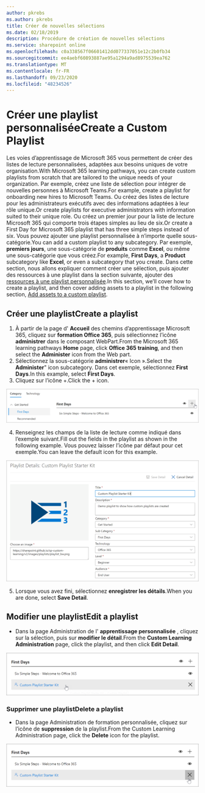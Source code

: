 ```yaml
---
author: pkrebs
ms.author: pkrebs
title: Créer de nouvelles sélections
ms.date: 02/18/2019
description: Procédure de création de nouvelles sélections
ms.service: sharepoint online
ms.openlocfilehash: c0a338567f06601412dd077337051e12c2b0fb34
ms.sourcegitcommit: ee4aebf60893887ae95a1294a9ad8975539ea762
ms.translationtype: MT
ms.contentlocale: fr-FR
ms.lasthandoff: 09/23/2020
ms.locfileid: "48234526"
---
```

# <a name="create-a-custom-playlist"></a><span data-ttu-id="a84f7-103">Créer une playlist personnalisée</span><span class="sxs-lookup"><span data-stu-id="a84f7-103">Create a Custom Playlist</span></span>

<span data-ttu-id="a84f7-104">Les voies d’apprentissage de Microsoft 365 vous permettent de créer des listes de lecture personnalisées, adaptées aux besoins uniques de votre organisation.</span><span class="sxs-lookup"><span data-stu-id="a84f7-104">With Microsoft 365 learning pathways, you can create custom playlists from scratch that are tailored to the unique needs of your organization.</span></span> <span data-ttu-id="a84f7-105">Par exemple, créez une liste de sélection pour intégrer de nouvelles personnes à Microsoft Teams.</span><span class="sxs-lookup"><span data-stu-id="a84f7-105">For example, create a playlist for onboarding new hires to Microsoft Teams.</span></span> <span data-ttu-id="a84f7-106">Ou créez des listes de lecture pour les administrateurs exécutifs avec des informations adaptées à leur rôle unique.</span><span class="sxs-lookup"><span data-stu-id="a84f7-106">Or create playlists for executive administrators with information suited to their unique role.</span></span> <span data-ttu-id="a84f7-107">Ou créez un premier jour pour la liste de lecture Microsoft 365 qui comporte trois étapes simples au lieu de six.</span><span class="sxs-lookup"><span data-stu-id="a84f7-107">Or create a First Day for Microsoft 365 playlist that has three simple steps instead of six.</span></span> <span data-ttu-id="a84f7-108">Vous pouvez ajouter une playlist personnalisée à n’importe quelle sous-catégorie.</span><span class="sxs-lookup"><span data-stu-id="a84f7-108">You can add a custom playlist to any subcategory.</span></span> <span data-ttu-id="a84f7-109">Par exemple, **premiers jours**, une sous-catégorie de **produits** comme **Excel**, ou même une sous-catégorie que vous créez.</span><span class="sxs-lookup"><span data-stu-id="a84f7-109">For example, **First Days**, a **Product** subcategory like **Excel**, or even a subcategory that you create.</span></span> <span data-ttu-id="a84f7-110">Dans cette section, nous allons expliquer comment créer une sélection, puis ajouter des ressources à une playlist dans la section suivante, ajouter des [ressources à une playlist personnalisée](custom_addassets.md).</span><span class="sxs-lookup"><span data-stu-id="a84f7-110">In this section, we’ll cover how to create a playlist, and then cover adding assets to a playlist in the following section, [Add assets to a custom playlist](custom_addassets.md).</span></span>

## <a name="create-a-playlist"></a><span data-ttu-id="a84f7-111">Créer une playlist</span><span class="sxs-lookup"><span data-stu-id="a84f7-111">Create a playlist</span></span> 

1. <span data-ttu-id="a84f7-112">À partir de la page d' **Accueil** des chemins d’apprentissage Microsoft 365, cliquez sur **formation Office 365**, puis sélectionnez l’icône **administrer** dans le composant WebPart.</span><span class="sxs-lookup"><span data-stu-id="a84f7-112">From the Microsoft 365 learning pathways **Home** page, click **Office 365 training**, and then select the **Administer** icon from the Web part.</span></span> 
2. <span data-ttu-id="a84f7-113">Sélectionnez la sous-catégorie **administrer**« Icon ».</span><span class="sxs-lookup"><span data-stu-id="a84f7-113">Select the **Administer**" icon  subcategory.</span></span> <span data-ttu-id="a84f7-114">Dans cet exemple, sélectionnez **First Days**.</span><span class="sxs-lookup"><span data-stu-id="a84f7-114">In this example, select **First Days**.</span></span>  
3. <span data-ttu-id="a84f7-115">Cliquez sur l’icône +.</span><span class="sxs-lookup"><span data-stu-id="a84f7-115">Click the + icon.</span></span>  

![cg-newplaylistbtn.png](media/cg-newplaylistbtn.png)

4.  <span data-ttu-id="a84f7-117">Renseignez les champs de la liste de lecture comme indiqué dans l’exemple suivant.</span><span class="sxs-lookup"><span data-stu-id="a84f7-117">Fill out the fields in the playlist as shown in the following example.</span></span> <span data-ttu-id="a84f7-118">Vous pouvez laisser l’icône par défaut pour cet exemple.</span><span class="sxs-lookup"><span data-stu-id="a84f7-118">You can leave the default icon for this example.</span></span> 

![cg-newplaylistdetails.png](media/cg-newplaylistdetails.png)

5.  <span data-ttu-id="a84f7-120">Lorsque vous avez fini, sélectionnez **enregistrer les détails**.</span><span class="sxs-lookup"><span data-stu-id="a84f7-120">When you are done, select **Save Detail**.</span></span> 

## <a name="edit-a-playlist"></a><span data-ttu-id="a84f7-121">Modifier une playlist</span><span class="sxs-lookup"><span data-stu-id="a84f7-121">Edit a playlist</span></span>

- <span data-ttu-id="a84f7-122">Dans la page Administration de l' **apprentissage personnalisée** , cliquez sur la sélection, puis sur **modifier le détail**.</span><span class="sxs-lookup"><span data-stu-id="a84f7-122">From the **Custom Learning Administration** page, click the playlist, and then click **Edit Detail**.</span></span>  

![cg-editplaylist.png](media/cg-editplaylist.png)

### <a name="delete-a-playlist"></a><span data-ttu-id="a84f7-124">Supprimer une playlist</span><span class="sxs-lookup"><span data-stu-id="a84f7-124">Delete a playlist</span></span>

- <span data-ttu-id="a84f7-125">Dans la page Administration de formation personnalisée, cliquez sur l’icône de **suppression** de la playlist.</span><span class="sxs-lookup"><span data-stu-id="a84f7-125">From the Custom Learning Administration page, click the **Delete** icon for the playlist.</span></span>  

![cg-deleteplaylist.png](media/cg-deleteplaylist.png)